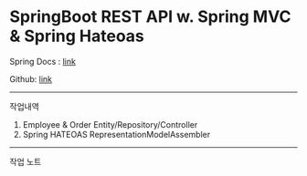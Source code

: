 
# SpringBoot REST API w. Spring MVC & Spring Hateoas

Spring Docs : [link](https://spring.io/guides/tutorials/rest/)

Github: [link](https://github.com/spring-projects/spring-hateoas-examples)


---

작업내역

1. Employee & Order Entity/Repository/Controller
2. Spring HATEOAS RepresentationModelAssembler

---

작업 노트
